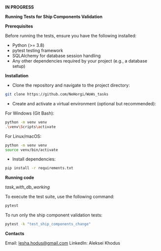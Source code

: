 **IN PROGRESS**

**Running Tests for Ship Components Validation**

**Prerequisites**

Before running the tests, ensure you have the following installed:

- Python (>= 3.8)
- pytest testing framework
- SQLAlchemy for database session handling
- Any other dependencies required by your project (e.g., a database setup)

**Installation**

- Clone the repository and navigate to the project directory:
```bash
git clone https://github.com/NeHorgi/WoWs_tasks
```

- Create and activate a virtual environment (optional but recommended):

For Windows (Git Bash):
```bash
python -m venv venv
.\venv\Scripts\activate
```
For Linux/macOS:
```bash
python -m venv venv
source venv/bin/activate
```

- Install dependencies:
```bash
pip install -r requirements.txt
```

**Running code**

*task_with_db_working*

To execute the test suite, use the following command:
```bash
pytest
```

To run only the ship component validation tests:
```bash
pytest -k "test_ship_components_change"
```

**Contacts**

Email: lesha.hodus@gmail.com LinkedIn: Aleksei Khodus
